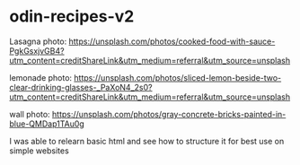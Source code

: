 # odin-recipes-v2

Lasagna photo: https://unsplash.com/photos/cooked-food-with-sauce-PgkGsxjvGB4?utm_content=creditShareLink&utm_medium=referral&utm_source=unsplash

lemonade photo: https://unsplash.com/photos/sliced-lemon-beside-two-clear-drinking-glasses-_PaXoN4_2s0?utm_content=creditShareLink&utm_medium=referral&utm_source=unsplash

wall photo: https://unsplash.com/photos/gray-concrete-bricks-painted-in-blue-QMDap1TAu0g

I was able to relearn basic html and see how to structure it for best use on simple websites